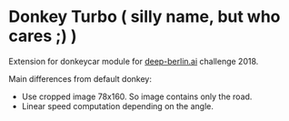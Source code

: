# Donkey Turbo ( silly name, but who cares ;) )

Extension for donkeycar module for [deep-berlin.ai](https://deep-berlin.ai) challenge 2018.

Main differences from default donkey:
- Use cropped image 78x160. So image contains only the road.
- Linear speed computation depending on the angle.
